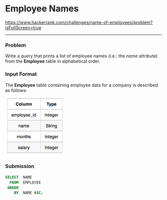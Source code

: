 # Employee Names

https://www.hackerrank.com/challenges/name-of-employees/problem?isFullScreen=true

---

### Problem

Write a query that prints a list of employee names (i.e.: the *name* attribute) from the **Employee** table in alphabetical order.

### Input Format

The **Employee** table containing employee data for a company is described as follows:

![image.png](image.png)

### Submission

```sql
SELECT  NAME
  FROM  EMPLOYEE
 ORDER
    BY  NAME ASC;
```